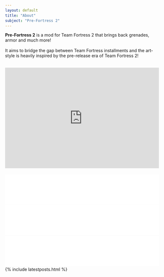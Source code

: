```yaml
---
layout: default
title: "About"
subject: "Pre-Fortress 2"
---
```

<!-- Left Area in PC screens -->
<div class="about-content" style="position:relative;">
    <div class="left-area">
        <!-- About Intro -->
        <p class="text"><strong> Pre-Fortress 2</strong> is a mod for Team Fortress 2 that brings back grenades, armor and much more!<br><br>
        It aims to bridge the gap between Team Fortress installments and the art-style is heavily inspired by the pre-release era of Team Fortress 2! 
        </p>
        <br>
        <!-- Youtube Video -->
        <iframe width="100%" height="330" class="about__video" src="https://www.youtube.com/embed/YAlRsmZ7n-Y" frameborder="0"
            allow="accelerometer; autoplay; clipboard-write; encrypted-media; gyroscope; picture-in-picture" allowfullscreen></iframe>
    </div>
    <!-- Right Area in PC screens -->
    <div class="right-area">
        <!-- Background Image -->
        <img src="./img/joinnow.png" alt="" class="join-container">
        <!-- Button Area -->
        <div class="join-container__btn">
            <a href="{{site.discord-invite}}" target="_blank"><img src="./img/btn_discord.png" alt="" class="discord-img join-img"></a>
            <a href="https://twitter.com/PreFortress2" target="_blank"><img src="./img/btn_twitter.png" alt="" class="twitter-img join-img"></a>
            <a href="https://www.youtube.com/channel/UCiq_1q67x00inzrY4WIQPng" target="_blank"><img src="./img/btn_youtube.png" alt="" class="youtube-img   join-img"></a>
        </div>
    </div>
    {% include latestposts.html %}
</div>
